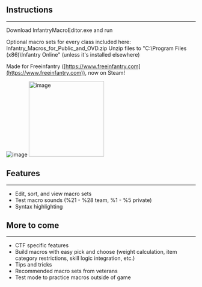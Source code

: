 ## Instructions
---

Download InfantryMacroEditor.exe and run

Optional macro sets for every class included here: Infantry_Macros_for_Public_and_OVD.zip
Unzip files to "C:\Program Files (x86)\Infantry Online" (unless it's installed elsewhere)

Made for Freeinfantry ([https://www.freeinfantry.com](https://www.freeinfantry.com)), now on Steam!

![image](https://github.com/user-attachments/assets/2f1a6b6a-33af-46dd-ae92-4f43417d9b89)
<img src="https://github.com/user-attachments/assets/b7255c8b-aa88-4343-b756-862dd1ec774d" alt="image" width="200"/>



## Features
---

- Edit, sort, and view macro sets
- Test macro sounds (%21 - %28 team, %1 - %5 private)
- Syntax highlighting

## More to come
---

- CTF specific features
- Build macros with easy pick and choose (weight calculation, item category restrictions, skill logic integration, etc.)
- Tips and tricks
- Recommended macro sets from veterans
- Test mode to practice macros outside of game
